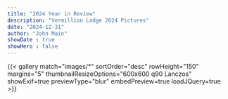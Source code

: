 ```yaml
---
title: "2024 Year in Review"
description: "Vermillion Lodge 2024 Pictures"
date: "2024-12-31"
author: "John Main"
showDate : true
showHero : false
---
```

{{< gallery match="images/*" sortOrder="desc" rowHeight="150" margins="5" thumbnailResizeOptions="600x600 q90 Lanczos" showExif=true previewType="blur" embedPreview=true loadJQuery=true >}}